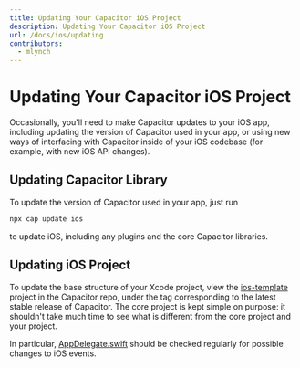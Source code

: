 ```yaml
---
title: Updating Your Capacitor iOS Project
description: Updating Your Capacitor iOS Project
url: /docs/ios/updating
contributors:
  - mlynch
---
```


# Updating Your Capacitor iOS Project

<p class="intro">Occasionally, you'll need to make Capacitor updates to your iOS app, including updating the version of Capacitor used in your app, or using new ways of interfacing with Capacitor inside of your iOS codebase (for example, with new iOS API changes).</p>

## Updating Capacitor Library

To update the version of Capacitor used in your app, just run

```bash
npx cap update ios
```

to update iOS, including any plugins and the core Capacitor libraries.

## Updating iOS Project

To update the base structure of your Xcode project, view the [ios-template](https://github.com/ionic-team/capacitor/tree/master/ios-template) project in the Capacitor repo, under the tag corresponding to the latest stable release of Capacitor. The core project is kept simple on purpose: it shouldn't take much time to see what is different from the core project and your project.

In particular, [AppDelegate.swift](https://github.com/ionic-team/capacitor/blob/master/ios-template/App/App/AppDelegate.swift) should be checked regularly for possible changes to iOS events.
